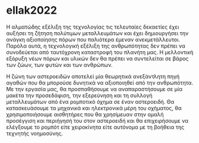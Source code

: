 # ellak2022

Η αλματώδης εξέλιξη της τεχνολογίας τις τελευταίες δεκαετίες έχει αυξήσει τη ζήτηση πολύτιμων μεταλλευμάτων και έχει δημιουργήσει την ανάγκη αξιοποίησης πόρων που παλιότερα έμεναν ανεκμετάλλευτοι. Παρόλα αυτά, η τεχνολογική εξέλιξη της ανθρωπότητας δεν πρέπει να συνοδεύεται από ταυτόχρονη καταστροφή του πλανήτη μας. Η μελλοντική εξόρυξη νέων πόρων και υλικών δεν θα πρέπει να συντελείται σε βάρος των ζώων, των φυτών και των ανθρώπων. 

Η ζώνη των αστεροειδών αποτελεί μία θεωρητικά ανεξάντλητη πηγή αγαθών που θα μπορούσε δυνητικά να αξιοποιηθεί από την ανθρωπότητα. Με την εργασία μας, θα προσπαθήσουμε να αναπαραστήσουμε σε μία μακέτα την προσεδάφιση, την εξερεύνηση και τη συλλογή μεταλλευμάτων από ένα ρομποτικό όχημα σε έναν αστεροειδή. Θα κατασκευάσουμε τα μηχανικά και ηλεκτρονικά μέρη του οχήματος, θα χρησιμοποιήσουμε αισθητήρες που θα χρησίμευαν στην ομαλή προσέγγιση και περιήγησή του στον αστεροειδή και θα επιχειρήσουμε να ελέγξουμε το ρομπότ είτε χειροκίνητα είτε αυτόνομα με τη βοήθεια της τεχνητής νοημοσύνης.
